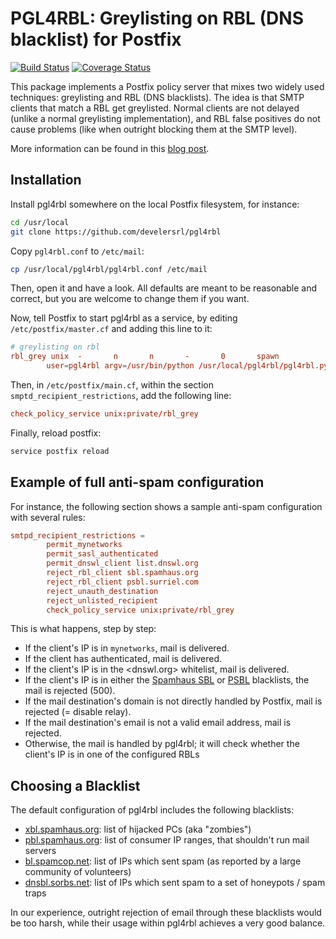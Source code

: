 # PGL4RBL: Greylisting on RBL (DNS blacklist) for Postfix

[![Build Status](https://travis-ci.org/develersrl/pgl4rbl.svg?branch=master)](https://travis-ci.org/develersrl/pgl4rbl)
[![Coverage Status](http://img.shields.io/coveralls/develersrl/pgl4rbl.svg)](https://coveralls.io/r/develersrl/pgl4rbl)

This package implements a Postfix policy server that mixes two widely used techniques: greylisting
and RBL (DNS blacklists). The idea is that SMTP clients that match a RBL get greylisted. Normal
clients are not delayed (unlike a normal greylisting implementation), and RBL false positives do
not cause problems (like when outright blocking them at the SMTP level).

More information can be found in this
[blog post](http://giovanni.bajo.it/post/47121521214/grey-on-black-combining-greylisting-with-blacklists).




## Installation

Install pgl4rbl somewhere on the local Postfix filesystem, for instance:

```sh
cd /usr/local
git clone https://github.com/develersrl/pgl4rbl
```

Copy `pgl4rbl.conf` to `/etc/mail`:

```sh
cp /usr/local/pgl4rbl/pgl4rbl.conf /etc/mail
```

Then, open it and have a look. All defaults are meant to be reasonable and correct, but you are
welcome to change them if you want.

Now, tell Postfix to start pgl4rbl as a service, by editing `/etc/postfix/master.cf` and adding
this line to it:

```conf
# greylisting on rbl
rbl_grey unix  -       n       n       -       0       spawn
        user=pgl4rbl argv=/usr/bin/python /usr/local/pgl4rbl/pgl4rbl.py
```

Then, in `/etc/postfix/main.cf`, within the section `smptd_recipient_restrictions`, add the
following line:

```conf
check_policy_service unix:private/rbl_grey
```

Finally, reload postfix:

```sh
service postfix reload
```




## Example of full anti-spam configuration

For instance, the following section shows a sample anti-spam configuration with several rules:

```conf
smtpd_recipient_restrictions =
        permit_mynetworks
        permit_sasl_authenticated
        permit_dnswl_client list.dnswl.org
        reject_rbl_client sbl.spamhaus.org
        reject_rbl_client psbl.surriel.com
        reject_unauth_destination
        reject_unlisted_recipient
        check_policy_service unix:private/rbl_grey
```

This is what happens, step by step:

* If the client's IP is in `mynetworks`, mail is delivered.
* If the client has authenticated, mail is delivered.
* If the client's IP is in the <dnswl.org> whitelist, mail is delivered.
* If the client's IP is in either the [Spamhaus SBL](http://www.spamhaus.org/sbl/) or
  [PSBL](http://psbl.org/) blacklists, the mail is rejected (500).
* If the mail destination's domain is not directly handled by Postfix, mail is rejected (=
  disable relay).
* If the mail destination's email is not a valid email address, mail is rejected.
* Otherwise, the mail is handled by pgl4rbl; it will check whether the client's IP is in one of
  the configured RBLs




## Choosing a Blacklist

The default configuration of pgl4rbl includes the following blacklists:

 * [xbl.spamhaus.org](http://www.spamhaus.org/xbl/): list of hijacked PCs (aka "zombies")
 * [pbl.spamhaus.org](http://www.spamhaus.org/pbl/): list of consumer IP ranges, that shouldn't
   run mail servers
 * [bl.spamcop.net](http://www.spamcop.net): list of IPs which sent spam (as reported by a large
   community of volunteers)
 * [dnsbl.sorbs.net](http://www.sorbs.net): list of IPs which sent spam to a set of honeypots /
   spam traps

In our experience, outright rejection of email through these blacklists would be too harsh, while
their usage within pgl4rbl achieves a very good balance.

